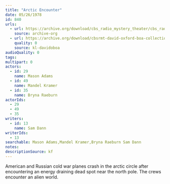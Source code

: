 ```yaml
---
title: "Arctic Encounter"
date: 05/26/1978
id: 840
urls: 
  - url: https://archive.org/download/cbs_radio_mystery_theater/cbs_radio_mystery_theater-0801-0850.zip/cbs_radio_mystery_theater-0801-0850%2Fcbsrmt_0840_arctic_encounter.mp3
    source: archive-org
  - url: https://archive.org/download/cbsrmt-david-oxford-boa-collection/CBSRMT-780526-0840-Arctic-Encounter-(128-48)_WBBM-JE-{BoA}.mp3
    quality: 0
    source: kl-davidoboa
audioQuality: 0
tags: 
multipart: 0
actors:  
  - id: 29
    name: Mason Adams  
  - id: 49
    name: Mandel Kramer  
  - id: 35
    name: Bryna Raeburn
actorIds:  
  - 29  
  - 49  
  - 35
writers:  
  - id: 13
    name: Sam Dann
writerIds:  
  - 13
searchable: Mason Adams,Mandel Kramer,Bryna Raeburn Sam Dann
notes: 
descriptionSource: kf
---
```

American and Russian cold war planes crash in the arctic circle after encountering an energy draining dead spot near the north pole. The crews encounter an alien world.